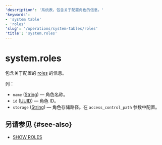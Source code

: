 ```yaml
---
'description': '系统表，包含关于配置角色的信息。'
'keywords':
- 'system table'
- 'roles'
'slug': '/operations/system-tables/roles'
'title': 'system.roles'
---
```



# system.roles

包含关于配置的 [roles](../../guides/sre/user-management/index.md#role-management) 的信息。

列：

- `name` ([String](../../sql-reference/data-types/string.md)) — 角色名称。
- `id` ([UUID](../../sql-reference/data-types/uuid.md)) — 角色 ID。
- `storage` ([String](../../sql-reference/data-types/string.md)) — 角色存储路径。在 `access_control_path` 参数中配置。

## 另请参见 {#see-also}

- [SHOW ROLES](/sql-reference/statements/show#show-roles)
